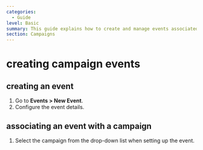 ```yaml
---
categories:
  - Guide
level: Basic
summary: This guide explains how to create and manage events associated with campaigns using CiviEvent.
section: Campaigns
---
```


# creating campaign events

## creating an event
1. Go to **Events > New Event**.
2. Configure the event details.

## associating an event with a campaign
1. Select the campaign from the drop-down list when setting up the event.
